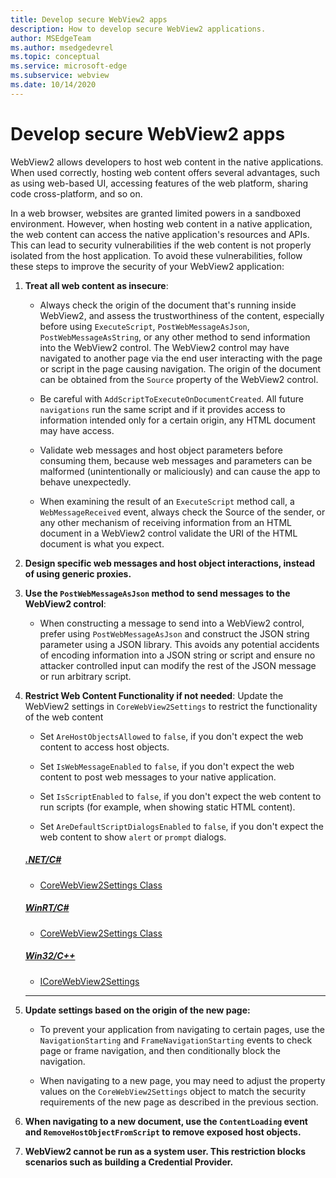 ```yaml
---
title: Develop secure WebView2 apps
description: How to develop secure WebView2 applications.
author: MSEdgeTeam
ms.author: msedgedevrel
ms.topic: conceptual
ms.service: microsoft-edge
ms.subservice: webview
ms.date: 10/14/2020
---
```

# Develop secure WebView2 apps
<!-- old title: # Best practices for developing secure WebView2 applications -->

WebView2 allows developers to host web content in the native applications.  When used correctly, hosting web content offers several advantages, such as using web-based UI, accessing features of the web platform, sharing code cross-platform, and so on.  

In a web browser, websites are granted limited powers in a sandboxed environment. However, when hosting web content in a native application, the web content can access the native application's resources and APIs.  This can lead to security vulnerabilities if the web content is not properly isolated from the host application.  To avoid these vulnerabilities, follow these steps to improve the security of your WebView2 application:

1. **Treat all web content as insecure**:
    
    * Always check the origin of the document that's running inside WebView2, and assess the trustworthiness of the content, especially before using `ExecuteScript`, `PostWebMessageAsJson`, `PostWebMessageAsString`, or any other method to send information into the WebView2 control. The WebView2 control may have navigated to another page via the end user interacting with the page or script in the page causing navigation. The origin of the document can be obtained from the `Source` property of the WebView2 control.

    * Be careful with `AddScriptToExecuteOnDocumentCreated`. All future `navigations` run the same script and if it provides access to information intended only for a certain origin, any HTML document may have access.

    *  Validate web messages and host object parameters before consuming them, because web messages and parameters can be malformed (unintentionally or maliciously) and can cause the app to behave unexpectedly.

    * When examining the result of an `ExecuteScript` method call, a `WebMessageReceived` event, always check the Source of the sender, or any other mechanism of receiving information from an HTML document in a WebView2 control validate the URI of the HTML document is what you expect.

1. **Design specific web messages and host object interactions, instead of using generic proxies.**

1. **Use the `PostWebMessageAsJson` method to send messages to the WebView2 control**:

    * When constructing a message to send into a WebView2 control, prefer using `PostWebMessageAsJson` and construct the JSON string parameter using a JSON library. This avoids any potential accidents of encoding information into a JSON string or script and ensure no attacker controlled input can modify the rest of the JSON message or run arbitrary script.



1. **Restrict Web Content Functionality if not needed**:
    Update the WebView2 settings in `CoreWebView2Settings` to restrict the functionality of the web content
   
   *  Set `AreHostObjectsAllowed` to `false`, if you don't expect the web content to access host objects.

   *  Set `IsWebMessageEnabled` to `false`, if you don't expect the web content to post web messages to your native application.

   *  Set `IsScriptEnabled` to `false`, if you don't expect the web content to run scripts (for example, when showing static HTML content).

   *  Set `AreDefaultScriptDialogsEnabled` to `false`, if you don't expect the web content to show `alert` or `prompt` dialogs.
    
    ##### [.NET/C#](#tab/dotnetcsharp)
    
    * [CoreWebView2Settings Class](/dotnet/api/microsoft.web.webview2.core.corewebview2settings)
    
    ##### [WinRT/C#](#tab/winrtcsharp)
    
    * [CoreWebView2Settings Class](/microsoft-edge/webview2/reference/winrt/microsoft_web_webview2_core/corewebview2settings)
    
    ##### [Win32/C++](#tab/win32cpp)
    
    * [ICoreWebView2Settings](/microsoft-edge/webview2/reference/win32/icorewebview2settings)
    ---
            

1. **Update settings based on the origin of the new page:**

   *  To prevent your application from navigating to certain pages, use the `NavigationStarting` and `FrameNavigationStarting` events to check page or frame navigation, and then conditionally block the navigation.

   *  When navigating to a new page, you may need to adjust the property values on the `CoreWebView2Settings` object to match the security requirements of the new page as described in the previous section.

1.  **When navigating to a new document, use the `ContentLoading` event and `RemoveHostObjectFromScript` to remove exposed host objects.**

1. **WebView2 cannot be run as a system user.  This restriction blocks scenarios such as building a Credential Provider.**